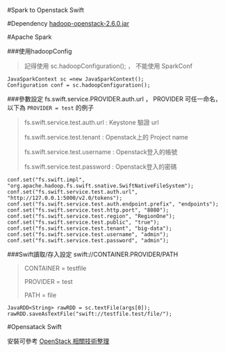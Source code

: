 #Spark to Openstack Swift



#Dependency
[hadoop-openstack-2.6.0.jar](https://repository.cloudera.com/artifactory/repo/org/apache/hadoop/hadoop-openstack/2.6.0/hadoop-openstack-2.6.0.jar)

#Apache Spark

###使用hadoopConfig

>記得使用  sc.hadoopConfiguration(); ， 不能使用 SparkConf
```
JavaSparkContext sc =new JavaSparkContext();
Configuration conf = sc.hadoopConfiguration();
```


###參數設定
fs.swift.service.PROVIDER.auth.url ， PROVIDER 可任一命名，以下為 ```PROVIDER = test``` 的例子
>    
>    fs.swift.service.test.auth.url : Keystone 驗證 url
>    
>    fs.swift.service.test.tenant : Openstack上的 Project name
>    
>    fs.swift.service.test.username : Openstack登入的帳號
>    
>    fs.swift.service.test.password : Openstack登入的密碼
```
conf.set("fs.swift.impl", "org.apache.hadoop.fs.swift.snative.SwiftNativeFileSystem");
conf.set("fs.swift.service.test.auth.url", "http://127.0.0.1:5000/v2.0/tokens");
conf.set("fs.swift.service.test.auth.endpoint.prefix", "endpoints");
conf.set("fs.swift.service.test.http.port", "8080");
conf.set("fs.swift.service.test.region", "RegionOne");
conf.set("fs.swift.service.test.public", "true");
conf.set("fs.swift.service.test.tenant", "big-data");
conf.set("fs.swift.service.test.username", "admin");
conf.set("fs.swift.service.test.password", "admin");
```

###Swift讀取/存入設定
swift://CONTAINER.PROVIDER/PATH 
> 
> CONTAINER = testfile
> 
> PROVIDER = test
> 
> PATH = file
```
JavaRDD<String> rawRDD = sc.textFile(args[0]);
rawRDD.saveAsTextFile("swift://testfile.test/file/");
```


#Opensatack Swift

安裝可參考 [OpenStack 相關技術整理](https://kairen.gitbooks.io/openstack/content/swift/index.html)